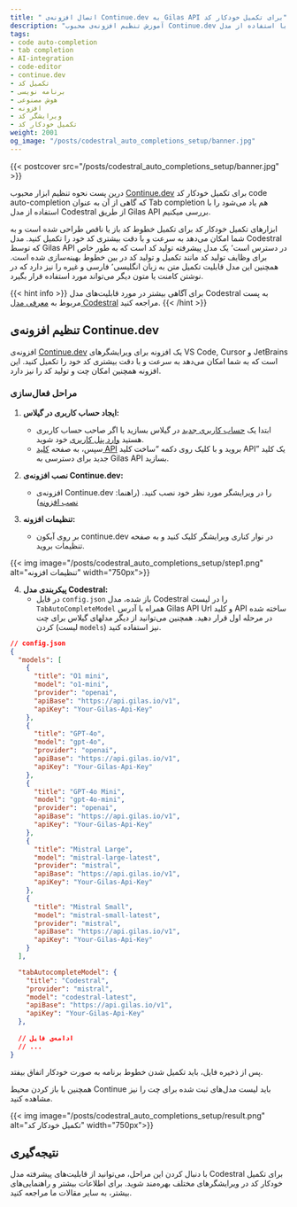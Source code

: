 ```yaml
---
title: " اتصال افزونه‌ی Continue.dev به Gilas API برای تکمیل خودکار کد"
description: "آموزش تنظیم افزونه‌ی محبوب Continue.dev برای تکمیل خودکار کد در با استفاده از مدل Codestral و از طریق Gilas API."
tags:
- code auto-completion
- tab completion
- AI-integration
- code-editor
- continue.dev
- تکمیل کد
- برنامه نویسی
- هوش مصنوعی
- افزونه
- ویرایشگر کد
- تکمیل خودکار کد
weight: 2001
og_image: "/posts/codestral_auto_completions_setup/banner.jpg"
---
```


{{< postcover src="/posts/codestral_auto_completions_setup/banner.jpg" >}}

درین پست نحوه تنظیم ابزار محبوب [Continue.dev](https://www.continue.dev/) برای تکمیل خودکار کد code auto-completion که گاهی از آن به عنوان Tab completion هم یاد می‌شود را با استفاده از مدل Codestral از طریق Gilas API بررسی میکنیم.

ابزارهای تکمیل خودکار کد برای تکمیل خطوط کد باز یا ناقص طراحی شده است و به شما امکان می‌دهد به سرعت و با دقت بیشتری کد خود را تکمیل کنید. مدل Codestral که توسط Gilas API در دسترس است٬ یک مدل پیشرفته تولید کد است که به طور خاص برای وظایف تولید کد مانند تکمیل و تولید کد در بین خطوط بهینه‌سازی شده است.
همچنین این مدل قابلیت تکمیل متن به زبان انگلیسی٬ فارسی و غیره را نیز دارد که در نوشتن کامنت یا متون دیگر می‌تواند مورد استفاده قرار بگیرد.

{{< hint info >}}
برای آگاهی بیشتر در مورد قابلیت‌های مدل Codestral به پست مربوط به [معرفی مدل Codestral](/posts/introduction_to_codestral) مراجعه کنید.
{{< /hint >}} 


## تنظیم افزونه‌ی Continue.dev

افزونه‌ی [Continue.dev](https://www.continue.dev/) یک افزونه برای ویرایشگرهای VS Code, Cursor و JetBrains است که به شما امکان می‌دهد به سرعت و با دقت بیشتری کد خود را تکمیل کنید. این افزونه همچنین امکان چت و تولید کد را نیز دارد.

### مراحل فعال‌سازی

1. **ایجاد حساب کاربری در گیلاس:**
   - ابتدا یک [حساب کاربری جدید](https://dashboard.gilas.io) در گیلاس بسازید یا اگر صاحب حساب کاربری هستید [وارد پنل کاربری](https://dashboard.gilas.io) خود شوید.
   - سپس، به صفحه [کلید API](https://dashboard.gilas.io/apiKey) بروید و با کلیک روی دکمه “ساخت کلید API” یک کلید جدید برای دسترسی به Gilas API بسازید.

2. **نصب افزونه‌ی Continue.dev:**
   - افزونه‌ی Continue.dev را در ویرایشگر مورد نظر خود نصب کنید. (راهنما: [نصب افزونه](https://docs.continue.dev/getting-started/install))

3. **تنظیمات افزونه:**
   - بر روی آیکون continue.dev در نوار کناری ویرایشگر کلیک کنید و به صفحه تنظیمات بروید.

{{< img image="/posts/codestral_auto_completions_setup/step1.png" alt="تنظیمات افزونه" width="750px">}}

4. **پیکربندی مدل Codestral:**
   - در فایل `config.json` باز شده، مدل Codestral را در لیست `TabAutoCompleteModel` همراه با آدرس Gilas API Url و کلید API ساخته شده در مرحله اول قرار دهید. همچنین می‌توانید از دیگر مدلهای گیلاس برای چت کردن (لیست `models`) نیز استفاده کنید.

```json
// config.json
{
  "models": [
    {
      "title": "O1 mini",
      "model": "o1-mini",
      "provider": "openai",
      "apiBase": "https://api.gilas.io/v1",
      "apiKey": "Your-Gilas-Api-Key"
    },
    {
      "title": "GPT-4o",
      "model": "gpt-4o",
      "provider": "openai",
      "apiBase": "https://api.gilas.io/v1",
      "apiKey": "Your-Gilas-Api-Key"
    },
    {
      "title": "GPT-4o Mini",
      "model": "gpt-4o-mini",
      "provider": "openai",
      "apiBase": "https://api.gilas.io/v1",
      "apiKey": "Your-Gilas-Api-Key"
    },
    {
      "title": "Mistral Large",
      "model": "mistral-large-latest",
      "provider": "mistral",
      "apiBase": "https://api.gilas.io/v1",
      "apiKey": "Your-Gilas-Api-Key"
    },
    {
      "title": "Mistral Small",
      "model": "mistral-small-latest",
      "provider": "mistral",
      "apiBase": "https://api.gilas.io/v1",
      "apiKey": "Your-Gilas-Api-Key"
    }
  ],

  "tabAutocompleteModel": {
    "title": "Codestral",
    "provider": "mistral",
    "model": "codestral-latest",
    "apiBase": "https://api.gilas.io/v1",
    "apiKey": "Your-Gilas-Api-Key"
  },
  
  // ادامه‌ی فایل
  // ...
}
```

پس از ذخیره فایل، باید تکمیل شدن خطوط برنامه به صورت خودکار اتفاق بیفتد.

همچنین با باز کردن محیط Continue باید لیست مدل‌های ثبت شده برای چت را نیز مشاهده کنید.

{{< img image="/posts/codestral_auto_completions_setup/result.png" alt="تکمیل خودکار کد" width="750px">}}

## نتیجه‌گیری

با دنبال کردن این مراحل، می‌توانید از قابلیت‌های پیشرفته مدل Codestral برای تکمیل خودکار کد در ویرایشگرهای مختلف بهره‌مند شوید. برای اطلاعات بیشتر و راهنمایی‌های بیشتر، به سایر مقالات ما مراجعه کنید.
